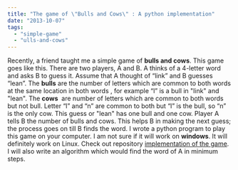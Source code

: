 ```yaml
---
title: "The game of \"Bulls and Cows\" : A python implementation"
date: "2013-10-07"
tags: 
  - "simple-game"
  - "ulls-and-cows"
---
```


Recently, a friend taught me a simple game of **bulls and cows**. This game goes like this. There are two players, A and B. A thinks of a 4-letter word and asks B to guess it. Assume that A thought of “link” and B guesses “lean”. The **bulls** are the number of letters which are common to both words at the same location in both words , for example “l” is a bull in "link" and "lean". The **cows**  are number of letters which are common to both words but not bull. Letter “l” and “n” are common to both but “l” is the bull, so “n” is the only cow. This guess or "lean" has one bull and one cow. Player A tells B the number of bulls and cows. This helps B in making the next guess; the process goes on till B finds the word. I wrote a python program to play this game on your computer. I am not sure if it will work on **windows**. It will definitely work on Linux. Check out repository [implementation of the game](https://github.com/dilawar/bulls_cows). I will also write an algorithm which would find the word of A in minimum steps.
